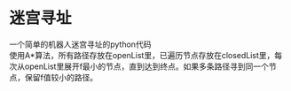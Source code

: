 # 迷宫寻址
一个简单的机器人迷宫寻址的python代码</br>
使用A\*算法，所有路径存放在openList里，已遍历节点存放在closedList里，每次从openList里展开f最小的节点，直到达到终点。如果多条路径寻到同一个节点，保留f值较小的路径。
